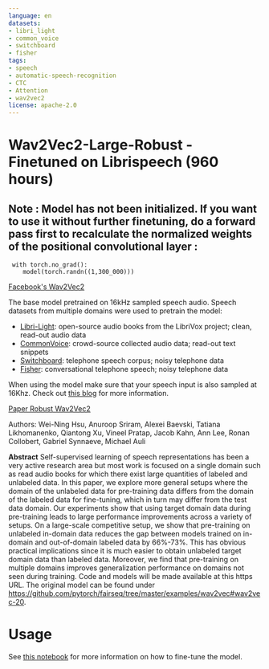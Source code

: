 ```yaml
---
language: en
datasets:
- libri_light
- common_voice
- switchboard
- fisher
tags:
- speech
- automatic-speech-recognition
- CTC
- Attention
- wav2vec2
license: apache-2.0
---
```


# Wav2Vec2-Large-Robust - Finetuned on Librispeech (960 hours)

## Note : Model has not been initialized. If you want to use it without further finetuning, do a forward pass first to recalculate the normalized weights of the positional convolutional layer :

```ipython
 with torch.no_grad():
    model(torch.randn((1,300_000)))
```

[Facebook's Wav2Vec2](https://ai.facebook.com/blog/wav2vec-20-learning-the-structure-of-speech-from-raw-audio/)

The base model pretrained on 16kHz sampled speech audio. 
Speech datasets from multiple domains were used to pretrain the model:
- [Libri-Light](https://github.com/facebookresearch/libri-light): open-source audio books from the LibriVox project; clean, read-out audio data
- [CommonVoice](https://huggingface.co/datasets/common_voice): crowd-source collected audio data; read-out text snippets
- [Switchboard](https://catalog.ldc.upenn.edu/LDC97S62): telephone speech corpus; noisy telephone data
- [Fisher](https://catalog.ldc.upenn.edu/LDC2004T19): conversational telephone speech; noisy telephone data

When using the model make sure that your speech input is also sampled at 16Khz. 
Check out [this blog](https://huggingface.co/blog/fine-tune-wav2vec2-english) for more information.

[Paper Robust Wav2Vec2](https://arxiv.org/abs/2104.01027)

Authors: Wei-Ning Hsu, Anuroop Sriram, Alexei Baevski, Tatiana Likhomanenko, Qiantong Xu, Vineel Pratap, Jacob Kahn, Ann Lee, Ronan Collobert, Gabriel Synnaeve, Michael Auli

**Abstract**
Self-supervised learning of speech representations has been a very active research area but most work is focused on a single domain such as read audio books for which there exist large quantities of labeled and unlabeled data. In this paper, we explore more general setups where the domain of the unlabeled data for pre-training data differs from the domain of the labeled data for fine-tuning, which in turn may differ from the test data domain. Our experiments show that using target domain data during pre-training leads to large performance improvements across a variety of setups. On a large-scale competitive setup, we show that pre-training on unlabeled in-domain data reduces the gap between models trained on in-domain and out-of-domain labeled data by 66%-73%. This has obvious practical implications since it is much easier to obtain unlabeled target domain data than labeled data. Moreover, we find that pre-training on multiple domains improves generalization performance on domains not seen during training. Code and models will be made available at this https URL.
The original model can be found under https://github.com/pytorch/fairseq/tree/master/examples/wav2vec#wav2vec-20.

# Usage

See [this notebook](https://colab.research.google.com/drive/1FjTsqbYKphl9kL-eILgUc-bl4zVThL8F?usp=sharing) for more information on how to fine-tune the model.